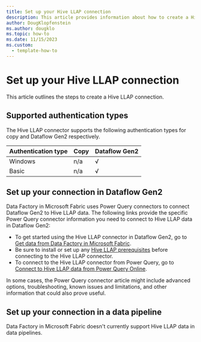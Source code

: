 ```yaml
---
title: Set up your Hive LLAP connection
description: This article provides information about how to create a Hive LLAP connection in Microsoft Fabric.
author: DougKlopfenstein
ms.author: dougklo
ms.topic: how-to
ms.date: 11/15/2023
ms.custom:
  - template-how-to
---
```


# Set up your Hive LLAP connection

This article outlines the steps to create a Hive LLAP connection.


## Supported authentication types

The Hive LLAP connector supports the following authentication types for copy and Dataflow Gen2 respectively.  

|Authentication type |Copy |Dataflow Gen2 |
|:---|:---|:---|
|Windows| n/a | √ |
|Basic| n/a | √ |

## Set up your connection in Dataflow Gen2

Data Factory in Microsoft Fabric uses Power Query connectors to connect Dataflow Gen2 to Hive LLAP data. The following links provide the specific Power Query connector information you need to connect to Hive LLAP data in Dataflow Gen2:

- To get started using the Hive LLAP connector in Dataflow Gen2, go to [Get data from Data Factory in Microsoft Fabric](/power-query/where-to-get-data#get-data-from-data-factory-in-microsoft-fabric-preview).
- Be sure to install or set up any [Hive LLAP prerequisites](/power-query/connectors/hive-llap#prerequisites) before connecting to the Hive LLAP connector.
- To connect to the Hive LLAP connector from Power Query, go to [Connect to Hive LLAP data from Power Query Online](/power-query/connectors/hive-llap#connect-to-hive-llap-data-from-power-query-online).

In some cases, the Power Query connector article might include advanced options, troubleshooting, known issues and limitations, and other information that could also prove useful.

## Set up your connection in a data pipeline

Data Factory in Microsoft Fabric doesn't currently support Hive LLAP data in data pipelines.
